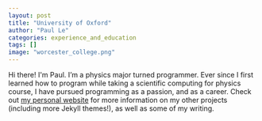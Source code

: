 ```yaml
---
layout: post
title: "University of Oxford"
author: "Paul Le"
categories: experience_and_education
tags: []
image: "worcester_college.png"
---
```


Hi there! I'm Paul. I’m a physics major turned programmer. Ever since I first learned how to program while taking a scientific computing for physics course, I have pursued programming as a passion, and as a career. Check out [my personal website](https://www.lenpaul.com/) for more information on my other projects (including more Jekyll themes!), as well as some of my writing.
